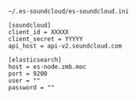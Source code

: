 `~/.es-soundcloud/es-soundcloud.ini`

```
[soundcloud]
client_id = XXXXX
client_secret = YYYYY
api_host = api-v2.soundcloud.com

[elasticsearch]
host = es-node.zmb.moc
port = 9200
user = ""
password = ""
```
